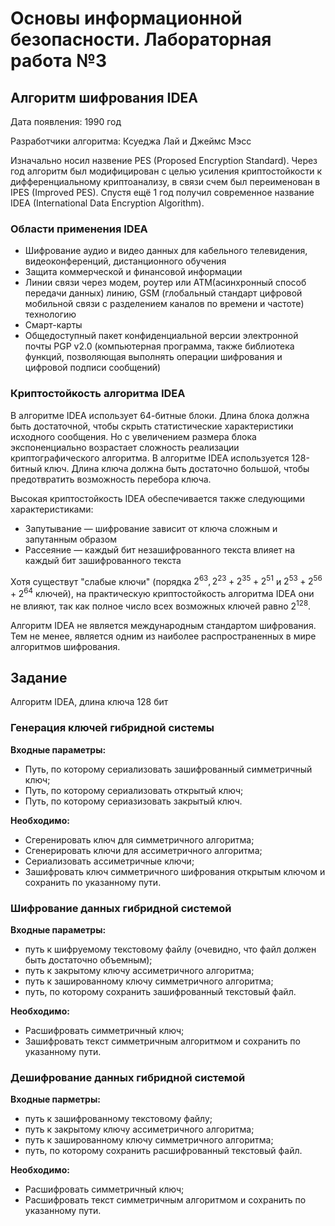 # Основы информационной безопасности. Лабораторная работа №3

## Алгоритм шифрования IDEA

Дата появления: 1990 год

Разработчики алгоритма: Ксуеджа Лай и Джеймс Мэсс

Изначально носил назвение PES (Proposed Encryption Standard). 
Через год алгоритм был модифицирован с целью усиления криптостойкости к
дифференциальному криптоанализу, в связи счем был переименован в IPES (Improved PES).
Спустя ещё 1 год получил современное название IDEA (International Data Encryption Algorithm).

### Области применения IDEA

- Шифрование аудио и видео данных для кабельного телевидения, 
видеоконференций, дистанционного обучения
- Защита коммерческой и финансовой информации
- Линии связи через модем, роутер или ATM(асинхронный способ передачи данных)
линию, GSM (глобальный стандарт цифровой мобильной связи с разделением каналов
по времени и частоте) технологию
- Смарт-карты
- Общедоступный пакет конфиденциальной версии электронной почты PGP v2.0
(компьютерная программа, также библиотека функций, позволяющая выполнять
операции шифрования и цифровой подписи сообщений)

### Криптостойкость алгоритма IDEA

В алгоритме IDEA использует 64-битные блоки. Длина блока должна быть 
достаточной, чтобы скрыть статистические характеристики исходного сообщения. 
Но с увеличением размера блока экспоненциально возрастает сложность реализации
криптографического алгоритма. В алгоритме IDEA используется 128-битный ключ.
Длина ключа должна быть достаточно большой, чтобы предотвратить возможность перебора ключа.
  
Высокая криптостойкость IDEA обеспечивается также следующими характеристиками:
- Запутывание — шифрование зависит от ключа сложным и запутанным образом
- Рассеяние   — каждый бит незашифрованного текста влияет на каждый бит
зашифрованного текста
    
Хотя существут "слабые ключи" (порядка $2^{63},2^{23}+2^{35}+2^{51}$ и 
$2^{53}+2^{56}+2^{64}$ ключей), на практическую криптостойкость алгоритма IDEA
они не влияют, так как полное число всех возможных ключей равно $2^{128}$.

Алгоритм IDEA не является международным стандартом шифрования.
Тем не менее, является одним из наиболее распространенных в мире алгоритмов шифрования.

## Задание

Алгоритм IDEA, длина ключа 128 бит

### Генерация ключей гибридной системы

**Входные параметры:**
- Путь, по которому сериализовать зашифрованный симметричный ключ;
- Путь, по которому сериализовать открытый ключ;
- Путь, по которому сериазизовать закрытый ключ.

**Необходимо:**
- Сгеренировать ключ для симметричного алгоритма;
- Сгенерировать ключи для ассиметричного алгоритма;
- Сериализовать ассиметричные ключи;
- Зашифровать ключ симметричного шифрования открытым ключом и
сохранить по указанному пути.


### Шифрование данных гибридной системой

**Входные параметры:**
- путь к шифруемому текстовому файлу 
(очевидно, что файл должен быть достаточно объемным);
- путь к закрытому ключу ассиметричного алгоритма;
- путь к зашированному ключу симметричного алгоритма;
- путь, по которому сохранить зашифрованный текстовый файл.

**Необходимо:**
- Расшифровать симметричный ключ;
- Зашифровать текст симметричным алгоритмом и сохранить по указанному пути.


### Дешифрование данных гибридной системой

**Входные парметры:**
- путь к зашифрованному текстовому файлу;
- путь к закрытому ключу ассиметричного алгоритма;
- путь к зашированному ключу симметричного алгоритма;
- путь, по которому сохранить расшифрованный текстовый файл.

**Необходимо:**
- Расшифровать симметричный ключ;
- Расшифровать текст симметричным алгоритмом и сохранить по указанному пути.


